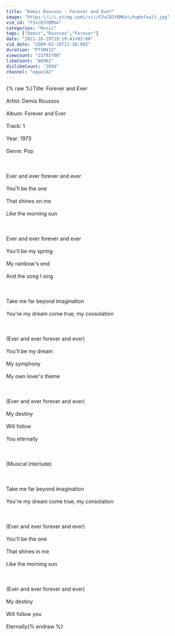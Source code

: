```yaml
---
title: "Demis Roussos - Forever and Ever"
image: "https:\/\/i.ytimg.com\/vi\/F3vCB3YBMUo\/hqdefault.jpg"
vid_id: "F3vCB3YBMUo"
categories: "Music"
tags: ["Demis","Roussos","Forever"]
date: "2021-10-29T19:19:41+03:00"
vid_date: "2009-02-10T21:38:00Z"
duration: "PT3M41S"
viewcount: "23783700"
likeCount: "88962"
dislikeCount: "2856"
channel: "eque182"
---
```

{% raw %}Title: Forever and Ever<br /><br />Artist: Demis Roussos<br /><br />Album: Forever and Ever<br /><br />Track: 1<br /><br />Year: 1973<br /><br />Genre: Pop<br /><br /><br /><br />Ever and ever forever and ever<br /><br />You'll be the one<br /><br />That shines on me<br /><br />Like the morning sun<br /><br /><br /><br />Ever and ever forever and ever<br /><br />You'll be my spring<br /><br />My rainbow's end<br /><br />And the song I sing<br /><br /><br /><br />Take me far beyond imagination<br /><br />You're my dream come true, my consolation<br /><br /><br /><br />(Ever and ever forever and ever)<br /><br />You'll be my dream<br /><br />My symphony<br /><br />My own lover's theme<br /><br /><br /><br />(Ever and ever forever and ever)<br /><br />My destiny<br /><br />Will follow<br /><br />You eternally<br /><br /><br /><br />(Musical Interlude)<br /><br /><br /><br />Take me far beyond imagination<br /><br />You're my dream come true, my consolation<br /><br /><br /><br />(Ever and ever forever and ever)<br /><br />You'll be the one<br /><br />That shines in me<br /><br />Like the morning sun<br /><br /><br /><br />(Ever and ever forever and ever)<br /><br />My destiny<br /><br />Will follow you<br /><br />Eternally{% endraw %}
